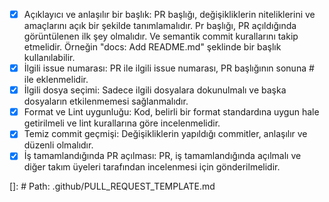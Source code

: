 - [x] Açıklayıcı ve anlaşılır bir başlık: PR başlığı, değişikliklerin niteliklerini ve amaçlarını açık bir şekilde tanımlamalıdır. Pr başlığı, PR açıldığında görüntülenen ilk şey olmalıdır. Ve semantik commit kurallarını takip etmelidir. Örneğin "docs: Add README.md" şeklinde bir başlık kullanılabilir. 
- [x] İlgili issue numarası: PR ile ilgili issue numarası, PR başlığının sonuna # ile eklenmelidir.
- [x] İlgili dosya seçimi: Sadece ilgili dosyalara dokunulmalı ve başka dosyaların etkilenmemesi sağlanmalıdır.
- [x] Format ve Lint uygunluğu: Kod, belirli bir format standardına uygun hale getirilmeli ve lint kurallarına göre incelenmelidir.
- [x] Temiz commit geçmişi: Değişikliklerin yapıldığı commitler, anlaşılır ve düzenli olmalıdır.
- [x] İş tamamlandığında PR açılması: PR, iş tamamlandığında açılmalı ve diğer takım üyeleri tarafından incelenmesi için gönderilmelidir.

[]: # Path: .github/PULL_REQUEST_TEMPLATE.md


